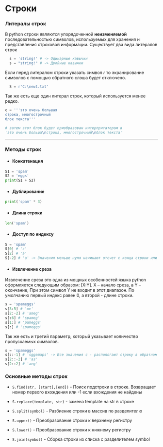 # Строки

### Литералы строк
В python строки являются упорядоченной **неизменяемой** последовательностью символов, используемых для хранения и представления строковой информации.
Существует два вида литералов строк

```python
  s = 'string!' # -> Одинарные кавычки
  s = "string!" # -> Двойные кавычки
```

Если перед литералом строки указать символ *r* то экранирование символов с помощью обратного слэша будет отключено.

```python
  S = r'C:\newt.txt'
```

Так же есть еще один литерал строк, который используется менее редко.
```python
c = '''это очень большая
строка, многострочный
блок текста'''

# затем этот блок будет приобразован интерпритатором в
'это очень больша\nстрока, многострочный\nблок текста'
```

---

### Методы строк

* #### Конкатенация
```python
S1 = 'spam'
S2 = 'eggs'
print(S1 + S2)
```

* #### Дублирование
```python
print('spam' * 3)
```

* #### Длина строки
```python
len('spam')
```

* #### Доступ по индексу
```python
S = 'spam'
S[0] # 's'
S[2] # 'a'
S[-2] # 'a' -> Значения меньше нуля начинают отсчет с конца строки или проще говоря они складываются с длинной строки.
```

* #### Извлечение среза
Извлечение среза это одна из мощных особенностей языка python оформляется следующим образом: [X:Y]. X – начало среза, а Y – окончание; При этом символ Y не входит в этот диапазон. По умолчанию первый индекс равен 0, а второй - длине строки.
```python
s = 'spameggs'
s[3:5] # 'me'
s[2:-2] # 'ameg'
s[:6] # 'spameg'
s[1:] # 'pameggs'
s[:] # 'spameggs'
```
Так же есть и третий параметр, который указывает количество пропускаемых символов.

  ```python
  s = 'spameggs'
  s[::-1] # 'sggemaps' -> Все значения с - распологают строку в обратном порядке
  s[2::-2] # 'as'
  s[2::2] # 'aeg'
  ```

### Основные методы строк

* `S.find(str, [start],[end])` - Поиск подстроки в строке. Возвращает номер первого вхождения или -1 если вхождения не найдены

* `S.replace(template, str)` - замена template на str в строке

* `S.split(symbol)` - Разбиение строки в массив по разделителю

* `S.upper()` - Преобразование строки к верхнему регистру

* `S.lower()` - Преобразование строки к нижнему регистру

* `S.join(symbol)` - Сборка строки из списка с разделителем symbol

